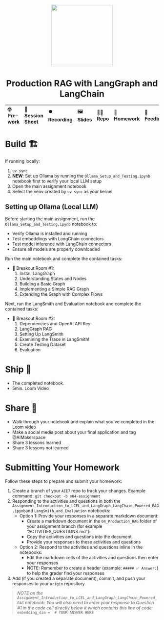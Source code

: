 <p align = "center" draggable=”false” ><img src="https://github.com/AI-Maker-Space/LLM-Dev-101/assets/37101144/d1343317-fa2f-41e1-8af1-1dbb18399719" 
     width="200px"
     height="auto"/>
</p>

## <h1 align="center" id="heading">Production RAG with LangGraph and LangChain</h1>

| 🤓 Pre-work | 📰 Session Sheet | ⏺️ Recording     | 🖼️ Slides        | 👨‍💻 Repo         | 📝 Homework      | 📁 Feedback       |
|:-----------------|:-----------------|:-----------------|:-----------------|:-----------------|:-----------------|:-----------------|


# Build 🏗️

If running locally:

1. `uv sync`
2. **NEW**: Set up Ollama by running the `Ollama_Setup_and_Testing.ipynb` notebook first to verify your local LLM setup
3. Open the main assignment notebook
4. Select the venv created by `uv sync` as your kernel

## Setting up Ollama (Local LLM)

Before starting the main assignment, run the `Ollama_Setup_and_Testing.ipynb` notebook to:
- Verify Ollama is installed and running
- Test embeddings with LangChain connectors
- Test model inference with LangChain connectors
- Ensure all models are properly downloaded

Run the main notebook and complete the contained tasks:

- 🤝 Breakout Room #1:
    1. Install LangGraph
    2. Understanding States and Nodes
    3. Building a Basic Graph
    4. Implementing a Simple RAG Graph
    5. Extending the Graph with Complex Flows

Next, run the LangSmith and Evaluation notebook and complete the contained tasks:

- 🤝 Breakout Room #2:
    1. Dependencies and OpenAI API Key
    2. LangGraph RAG
    3. Setting Up LangSmith
    4. Examining the Trace in LangSmith!
    5. Create Testing Dataset
    6. Evaluation

# Ship 🚢

- The completed notebook. 
- 5min. Loom Video

# Share 🚀
- Walk through your notebook and explain what you've completed in the Loom video
- Make a social media post about your final application and tag @AIMakerspace
- Share 3 lessons learned
- Share 3 lessons not learned

# Submitting Your Homework

Follow these steps to prepare and submit your homework:
1. Create a branch of your `AIE7` repo to track your changes. Example command: `git checkout -b s04-assignment`
2. Responding to the activities and questions in both the `Assignment_Introduction_to_LCEL_and_LangGraph_LangChain_Powered_RAG.ipynb`and `LangSmith_and_Evaluation` notebooks:
    + Option 1: Provide your responses in a separate markdown document:
      + Create a markdown document in the `04_Production_RAG` folder of your assignment branch (for example “ACTIVITIES_QUESTIONS.md”):
      + Copy the activities and questions into the document
      + Provide your responses to these activities and questions
    + Option 2: Respond to the activities and questions inline in the notebooks:
      + Edit the markdown cells of the activities and questions then enter your responses
      + NOTE: Remember to create a header (example: `##### ✅ Answer:`) to help the grader find your responses
3. Add (if you created a separate document), commit, and push your responses to your `origin` repository.

> _NOTE on the `Assignment_Introduction_to_LCEL_and_LangGraph_LangChain_Powered_RAG` notebook: You will also need to enter your response to Question #1 in the code cell directly below it which contains this line of code:_
    ```
    embedding_dim =  # YOUR ANSWER HERE
    ```

